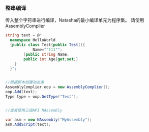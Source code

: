 ### 整串编译

传入整个字符串进行编译，Natasha的最小编译单元为程序集。
请使用AssemblyComplier

```C#
string text = @"
  namespace HelloWorld
  {public class Test{public Test(){
            Name=""111"";
        }public string Name;
        public int Age{get;set;}
    }
  }";


//根据脚本创建动态类
AssemblyComplier oop = new AssemblyComplier();
oop.Add(text);
Type type = oop.GetType("Test");


//或者使用三级API NAssembly

var asm = new NAssembly("MyAssembly");
asm.AddScript(text);

```
